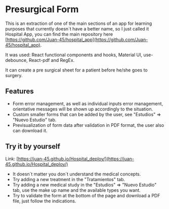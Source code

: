# Presurgical Form 

This is an extraction of one of the main sections of an app for learning purposes that currently doesn´t have a better name, so I just called it Hospital App,  you can find the main repository here [https://github.com/Juan-45/hospital_app](https://github.com/Juan-45/hospital_app).

It was used: React functional components and hooks, Material UI, use-debounce, React-pdf and RegEx.

It can create a pre surgical sheet for a patient before he/she goes to surgery. 

## Features

- Form error management, as well as individual inputs error management, orientative messages will be shown up accordingly to the situation.
- Custom smaller forms that can be added by the user, see "Estudios" => "Nuevo Estudio" tab.
- Previsualization of form data after validation in PDF format, the user also can download it.

## Try it by yourself

Link: [https://juan-45.github.io/Hospital_deploy/](https://juan-45.github.io/Hospital_deploy/)

- It doesn´t matter you don´t understand the medical concepts.
- Try adding a new treatment in the "Tratamientos" tab.
- Try adding a new medical study in the "Estudios" => "Nuevo Estudio" tab, use the make up name and the available types you want.
- Try to validate the form at the bottom of the page and download a PDF file, just follow the indications.
